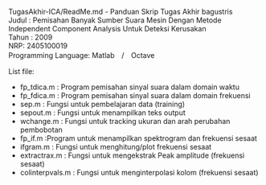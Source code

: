 TugasAkhir-ICA/ReadMe.md - Panduan Skrip Tugas Akhir bagustris
<br/>Judul : Pemisahan Banyak Sumber Suara Mesin Dengan Metode Independent Component Analysis Untuk Deteksi Kerusakan
<br/>Tahun : 2009
<br/>NRP: 2405100019
<br/>Programming Language: Matlab　/　Octave

List file:

- fp_tdica.m : Program pemisahan sinyal suara dalam domain waktu
- fp_fdica.m : Program pemisahan sinyal suara dalam domain frekuensi
- sep.m : Fungsi untuk pembelajaran data (training)
- sepout.m : Fungsi untuk menampilkan teks output
- wchange.m : Fungsi untuk tracking ukuran dan arah perubahan pembobotan
- fp_if.m :Program untuk menampilkan spektrogram dan frekuensi sesaat
- ifgram.m : Fungsi untuk menghitung/plot frekuensi sesaat
- extractrax.m : Fungsi untuk mengekstrak Peak amplitude (frekuensi sesaat)
- colinterpvals.m : Fungsi untuk menginterpolasi kolom (frekuensi sesaat)




